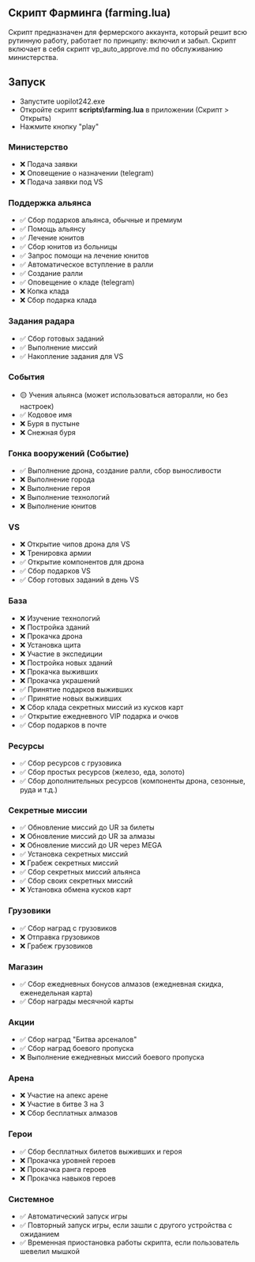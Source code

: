 ## Скрипт Фарминга (farming.lua)

Скрипт предназначен для фермерского аккаунта, который решит всю рутинную работу, работает по принципу: включил и забыл. Скрипт включает в себя скрипт vp_auto_approve.md по обслуживанию министерства.

## Запуск
- Запустите uopilot242.exe
- Откройте скрипт **scripts\farming.lua** в приложении (Скрипт > Открыть)
- Нажмите кнопку "play"

### Министерство
- ❌ Подача заявки
- ❌ Оповещение о назначении (telegram)
- ❌ Подача заявки под VS

### Поддержка альянса
- ✅ Сбор подарков альянса, обычные и премиум
- ✅ Помощь альянсу
- ✅ Лечение юнитов
- ✅ Сбор юнитов из больницы
- ✅ Запрос помощи на лечение юнитов
- ✅ Автоматическое вступление в ралли
- ✅ Создание ралли
- ✅ Оповещение о кладе (telegram)
- ❌ Копка клада
- ❌ Сбор подарка клада

### Задания радара
- ✅ Сбор готовых заданий
- ✅ Выполнение миссий
- ✅ Накопление задания для VS

### События
- 🟡 Учения альянса (может использоваться авторалли, но без настроек)
- ✅ Кодовое имя
- ❌ Буря в пустыне
- ❌ Снежная буря

###  Гонка вооружений (Событие)
- ✅ Выполнение дрона, создание ралли, сбор выносливости
- ❌ Выполнение города
- ❌ Выполнение героя
- ❌ Выполнение технологий
- ❌ Выполнение юнитов

### VS
- ❌ Открытие чипов дрона для VS
- ❌ Тренировка армии
- ✅ Открытие компонентов для дрона
- ✅ Сбор подарков VS
- ✅ Сбор готовых заданий в день VS

### База
- ❌ Изучение технологий
- ❌ Постройка зданий
- ❌ Прокачка дрона
- ❌ Установка щита
- ❌ Участие в экспедиции
- ❌ Постройка новых зданий
- ❌ Прокачка выживших
- ❌ Прокачка украшений
- ✅ Принятие подарков выживших
- ✅ Принятие новых выживших
- ❌ Сбор клада секретных миссий из кусков карт
- ✅ Открытие ежедневного VIP подарка и очков
- ✅ Сбор подарков в почте

### Ресурсы
- ✅ Сбор ресурсов с грузовика
- ✅ Сбор простых ресурсов (железо, еда, золото)
- ✅ Сбор дополнительных ресурсов (компоненты дрона, сезонные, руда и т.д.)

### Секретные миссии
- ✅ Обновление миссий до UR за билеты
- ❌ Обновление миссий до UR за алмазы
- ❌ Обновление миссий до UR через MEGA
- ✅ Установка секретных миссий
- ❌ Грабеж секретных миссий
- ✅ Сбор секретных миссий альянса
- ✅ Сбор своих секретных миссий
- ❌ Установка обмена кусков карт

### Грузовики
- ✅ Сбор наград с грузовиков
- ❌ Отправка грузовиков
- ❌ Грабеж грузовиков

### Магазин
- ✅ Сбор ежедневных бонусов алмазов (ежедневная скидка, еженедельная карта)
- ✅ Сбор награды месячной карты

### Акции
- ✅ Сбор наград "Битва арсеналов"
- ✅ Сбор наград боевого пропуска
- ❌ Выполнение ежедневных миссий боевого пропуска

### Арена
- ❌ Участие на апекс арене
- ❌ Участие в битве 3 на 3
- ❌ Сбор бесплатных алмазов

### Герои
- ✅ Сбор бесплатных билетов выживших и героя
- ❌ Прокачка уровней героев
- ❌ Прокачка ранга героев
- ❌ Прокачка навыков героев

### Системное
- ✅ Автоматический запуск игры
- ✅ Повторный запуск игры, если зашли с другого устройства с ожиданием
- ✅ Временная приостановка работы скрипта, если пользователь шевелил мышкой